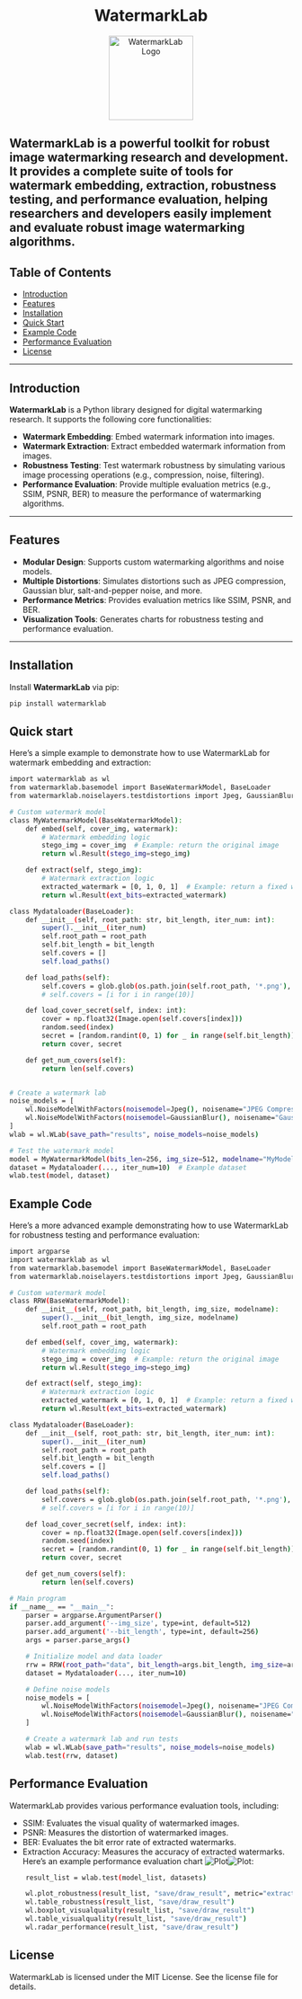 <h1 align="center">WatermarkLab</h1>

<p align="center">
  <img src="./figures/logo.svg" alt="WatermarkLab Logo" width="150">
</p>

**WatermarkLab** 
is a powerful toolkit for robust image watermarking research and development. It provides a complete suite of tools for watermark embedding, extraction, robustness testing, and performance evaluation, helping researchers and developers easily implement and evaluate robust image watermarking algorithms.
---

## Table of Contents
- [Introduction](#introduction)
- [Features](#features)
- [Installation](#installation)
- [Quick Start](#quick-start)
- [Example Code](#example-code)
- [Performance Evaluation](#performance-evaluation)
- [License](#license)

---

## Introduction

**WatermarkLab** is a Python library designed for digital watermarking research. It supports the following core functionalities:
- **Watermark Embedding**: Embed watermark information into images.
- **Watermark Extraction**: Extract embedded watermark information from images.
- **Robustness Testing**: Test watermark robustness by simulating various image processing operations (e.g., compression, noise, filtering).
- **Performance Evaluation**: Provide multiple evaluation metrics (e.g., SSIM, PSNR, BER) to measure the performance of watermarking algorithms.

---

## Features

- **Modular Design**: Supports custom watermarking algorithms and noise models.
- **Multiple Distortions**: Simulates distortions such as JPEG compression, Gaussian blur, salt-and-pepper noise, and more.
- **Performance Metrics**: Provides evaluation metrics like SSIM, PSNR, and BER.
- **Visualization Tools**: Generates charts for robustness testing and performance evaluation.

---

## Installation

Install **WatermarkLab** via pip:

```bash
pip install watermarklab
```

## Quick start
Here’s a simple example to demonstrate how to use WatermarkLab for watermark embedding and extraction:
```bash
import watermarklab as wl
from watermarklab.basemodel import BaseWatermarkModel, BaseLoader
from watermarklab.noiselayers.testdistortions import Jpeg, GaussianBlur

# Custom watermark model
class MyWatermarkModel(BaseWatermarkModel):
    def embed(self, cover_img, watermark):
        # Watermark embedding logic
        stego_img = cover_img  # Example: return the original image
        return wl.Result(stego_img=stego_img)

    def extract(self, stego_img):
        # Watermark extraction logic
        extracted_watermark = [0, 1, 0, 1]  # Example: return a fixed watermark
        return wl.Result(ext_bits=extracted_watermark)

class Mydataloader(BaseLoader):
    def __init__(self, root_path: str, bit_length, iter_num: int):
        super().__init__(iter_num)
        self.root_path = root_path
        self.bit_length = bit_length
        self.covers = []
        self.load_paths()

    def load_paths(self):
        self.covers = glob.glob(os.path.join(self.root_path, '*.png'), recursive=True)
        # self.covers = [i for i in range(10)]

    def load_cover_secret(self, index: int):
        cover = np.float32(Image.open(self.covers[index]))
        random.seed(index)
        secret = [random.randint(0, 1) for _ in range(self.bit_length)]
        return cover, secret

    def get_num_covers(self):
        return len(self.covers)


# Create a watermark lab
noise_models = [
    wl.NoiseModelWithFactors(noisemodel=Jpeg(), noisename="JPEG Compression", factors=[50, 70, 90]),
    wl.NoiseModelWithFactors(noisemodel=GaussianBlur(), noisename="Gaussian Blur", factors=[1.0, 2.0, 3.0]),
]
wlab = wl.WLab(save_path="results", noise_models=noise_models)

# Test the watermark model
model = MyWatermarkModel(bits_len=256, img_size=512, modelname="MyModel")
dataset = Mydataloader(..., iter_num=10)  # Example dataset
wlab.test(model, dataset)
```

## Example Code
Here’s a more advanced example demonstrating how to use WatermarkLab for robustness testing and performance evaluation:
```bash
import argparse
import watermarklab as wl
from watermarklab.basemodel import BaseWatermarkModel, BaseLoader
from watermarklab.noiselayers.testdistortions import Jpeg, GaussianBlur

# Custom watermark model
class RRW(BaseWatermarkModel):
    def __init__(self, root_path, bit_length, img_size, modelname):
        super().__init__(bit_length, img_size, modelname)
        self.root_path = root_path

    def embed(self, cover_img, watermark):
        # Watermark embedding logic
        stego_img = cover_img  # Example: return the original image
        return wl.Result(stego_img=stego_img)

    def extract(self, stego_img):
        # Watermark extraction logic
        extracted_watermark = [0, 1, 0, 1]  # Example: return a fixed watermark
        return wl.Result(ext_bits=extracted_watermark)

class Mydataloader(BaseLoader):
    def __init__(self, root_path: str, bit_length, iter_num: int):
        super().__init__(iter_num)
        self.root_path = root_path
        self.bit_length = bit_length
        self.covers = []
        self.load_paths()

    def load_paths(self):
        self.covers = glob.glob(os.path.join(self.root_path, '*.png'), recursive=True)
        # self.covers = [i for i in range(10)]

    def load_cover_secret(self, index: int):
        cover = np.float32(Image.open(self.covers[index]))
        random.seed(index)
        secret = [random.randint(0, 1) for _ in range(self.bit_length)]
        return cover, secret

    def get_num_covers(self):
        return len(self.covers)

# Main program
if __name__ == "__main__":
    parser = argparse.ArgumentParser()
    parser.add_argument('--img_size', type=int, default=512)
    parser.add_argument('--bit_length', type=int, default=256)
    args = parser.parse_args()

    # Initialize model and data loader
    rrw = RRW(root_path="data", bit_length=args.bit_length, img_size=args.img_size, modelname="RRW")
    dataset = Mydataloader(..., iter_num=10)

    # Define noise models
    noise_models = [
        wl.NoiseModelWithFactors(noisemodel=Jpeg(), noisename="JPEG Compression", factors=[50, 70, 90]),
        wl.NoiseModelWithFactors(noisemodel=GaussianBlur(), noisename="Gaussian Blur", factors=[1.0, 2.0, 3.0]),
    ]

    # Create a watermark lab and run tests
    wlab = wl.WLab(save_path="results", noise_models=noise_models)
    wlab.test(rrw, dataset)
```
## Performance Evaluation
WatermarkLab provides various performance evaluation tools, including:
- SSIM: Evaluates the visual quality of watermarked images.
- PSNR: Measures the distortion of watermarked images.
- BER: Evaluates the bit error rate of extracted watermarks.
- Extraction Accuracy: Measures the accuracy of extracted watermarks.
Here’s an example performance evaluation chart ![Plot](figures/plot.png)![Plot](figures/radar.png):
```bash
    result_list = wlab.test(model_list, datasets)

    wl.plot_robustness(result_list, "save/draw_result", metric="extract_accuracy")
    wl.table_robustness(result_list, "save/draw_result")
    wl.boxplot_visualquality(result_list, "save/draw_result")
    wl.table_visualquality(result_list, "save/draw_result")
    wl.radar_performance(result_list, "save/draw_result")
```
## License

WatermarkLab is licensed under the MIT License. See the license file for details.
